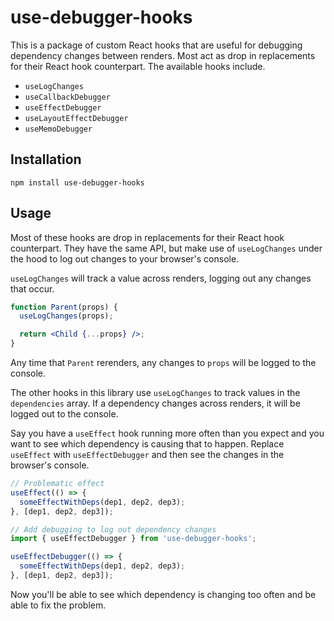 # use-debugger-hooks

This is a package of custom React hooks that are useful for debugging dependency changes between renders. Most act as drop in replacements for their React hook counterpart. The available hooks include.

- `useLogChanges`
- `useCallbackDebugger`
- `useEffectDebugger`
- `useLayoutEffectDebugger`
- `useMemoDebugger`

## Installation

```
npm install use-debugger-hooks
```

## Usage

Most of these hooks are drop in replacements for their React hook counterpart. They have the same API, but make use of `useLogChanges` under the hood to log out changes to your browser's console.

`useLogChanges` will track a value across renders, logging out any changes that occur.

```jsx
function Parent(props) {
  useLogChanges(props);

  return <Child {...props} />;
}
```

Any time that `Parent` rerenders, any changes to `props` will be logged to the console.

The other hooks in this library use `useLogChanges` to track values in the `dependencies` array. If a dependency changes across renders, it will be logged out to the console.

Say you have a `useEffect` hook running more often than you expect and you want to see which dependency is causing that to happen. Replace `useEffect` with `useEffectDebugger` and then see the changes in the browser's console.

```javascript
// Problematic effect
useEffect(() => {
  someEffectWithDeps(dep1, dep2, dep3);
}, [dep1, dep2, dep3]);

// Add debugging to log out dependency changes
import { useEffectDebugger } from 'use-debugger-hooks';

useEffectDebugger(() => {
  someEffectWithDeps(dep1, dep2, dep3);
}, [dep1, dep2, dep3]);
```

Now you'll be able to see which dependency is changing too often and be able to fix the problem.
